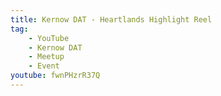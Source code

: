 ```yaml
---
title: Kernow DAT - Heartlands Highlight Reel
tag:
    - YouTube
    - Kernow DAT
    - Meetup
    - Event
youtube: fwnPHzrR37Q
---
```


